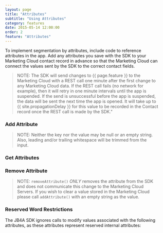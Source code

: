 ```yaml
---
layout: page
title: "Attributes"
subtitle: "Using Attributes"
category: features
date: 2015-05-14 12:00:00
order: 2
feature: "Attributes"
---
```

To implement segmentation by attributes, include code to reference attributes in the app. Add any attributes you save with the SDK to your Marketing Cloud contact record in advance so that the Marketing Cloud can connect the values sent by the SDK to the correct contact fields.

> NOTE: The SDK will send changes to {{ page.feature }} to the Marketing Cloud with a REST call one minute after the first change to any Marketing Cloud data. If the REST call fails (no network for example), then it will retry in one minute intervals until the app is suspended. If the send is unsuccessful before the app is suspended, the data will be sent the next time the app is opened. It will take up to {{ site.propagationDelay }} for this value to be recorded in the Contact record once the REST call is made by the SDK."

### Add Attribute

<script src="https://gist.github.com/sfmc-mobilepushsdk/bcca3dd22e40c43af42d.js"></script>

> NOTE: Neither the key nor the value may be null or an empty string. Also, leading and/or trailing whitespace will be trimmed from the input.<br/>

### Get Attributes

<script src="https://gist.github.com/sfmc-mobilepushsdk/449f7dc8f44ea217cb1d.js"></script>

### Remove Attribute

<script src="https://gist.github.com/sfmc-mobilepushsdk/10a4fdb234b6de0d0b8e.js"></script>

> NOTE: `removeAttribute()` _ONLY_ removes the attribute from the SDK and does not communicate this change to the Marketing Cloud Servers. If you wish to clear a value stored in the Marketing Cloud please call `addAttribute()` with an empty string as the value.

### <a name="reservedwords"></a>Reserved Word Restrictions

The JB4A SDK ignores calls to modify values associated with the following attributes, as these attributes represent reserved internal attributes:

<script src="https://gist.github.com/sfmc-mobilepushsdk/34af56f4a7d4a1acd2a3.js"></script>